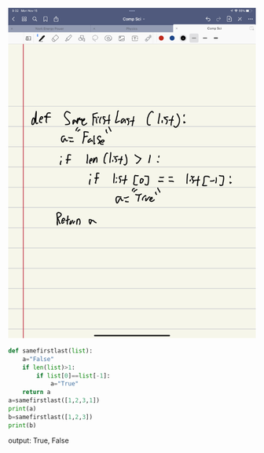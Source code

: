 ![](quiz011.jpeg)

```.py
def samefirstlast(list):
    a="False"
    if len(list)>1:
        if list[0]==list[-1]:
            a="True"
    return a
a=samefirstlast([1,2,3,1])
print(a)
b=samefirstlast([1,2,3])
print(b)
```
output: True, False
